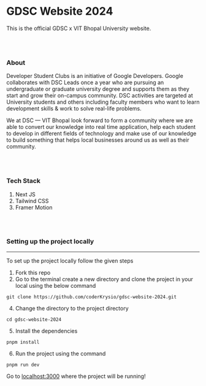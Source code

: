 # GDSC Website 2024

This is the official GDSC x VIT Bhopal University website.

<br></br>

### About

<p> Developer Student Clubs is an initiative of Google Developers.
Google collaborates with DSC Leads once a year who are pursuing an undergraduate or graduate university degree and supports them as they start and grow their on-campus community. DSC activities are targeted at University students and others including faculty members who want to learn development skills & work to solve real-life problems.</p>

<p>We at DSC — VIT Bhopal look forward to form a community where we are able to convert our knowledge into real time application, help each student to develop in different fields of technology and make use of our knowledge to build something that helps local businesses around us as well as their community.</p>

<br></br>

### Tech Stack

1. Next JS
2. Tailwind CSS
3. Framer Motion

<br></br>

### Setting up the project locally

---

To set up the project locally follow the given steps

1. Fork this repo
2. Go to the terminal create a new directory and clone the project in your local using the below command

```
git clone https://github.com/coderKrysio/gdsc-website-2024.git
```

4. Change the directory to the project directory

```
cd gdsc-website-2024
```

5. Install the dependencies

```
pnpm install
```

6. Run the project using the command

```
pnpm run dev
```

Go to [localhost:3000](http://localhost:3000/) where the project will be running!
<br></br>
